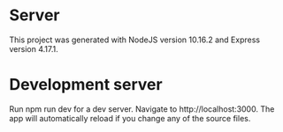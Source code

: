 <h1>Server</h1>

<p>This project was generated with NodeJS version 10.16.2 and Express version 4.17.1.</p>

<h1>Development server</h1>

<p>Run npm run dev for a dev server. Navigate to http://localhost:3000. The app will automatically reload if you change any of the source files.</p>
